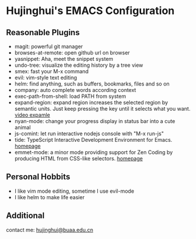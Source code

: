 Hujinghui's EMACS Configuration
==========================================================================

## Reasonable Plugins

- magit: powerful git manager
- browses-at-remote: open github url on browser
- yasnippet: Aha, meet the snippet system
- undo-tree: visualize the editing history by a tree view
- smex: fast your M-x command
- evil: vim-style text editing
- helm: find anything, such as buffers, bookmarks, files and so on
- company: auto complete words according context
- exec-path-from-shell: load PATH from system
- expand-region: expand region increases the selected region by semantic units. Just keep pressing the key until it selects what you want. [video expamle](http://emacsrocks.com/e09.html)
- nyan-mode: change your progress display in status bar into a cute animal
- js-comint: let run interactive nodejs console with "M-x run-js"
- tide: TypeScript Interactive Development Environment for Emacs. [homepage](https://github.com/ananthakumaran/tide)
- emmet-mode: a minor mode providing support for Zen Coding by producing HTML from CSS-like selectors. [homepage](https://github.com/smihica/emmet-mode)


## Personal Hobbits

- I like vim mode editing, sometime I use evil-mode
- I like helm to make life easier


## Additional

contact me: hujinghui@buaa.edu.cn


